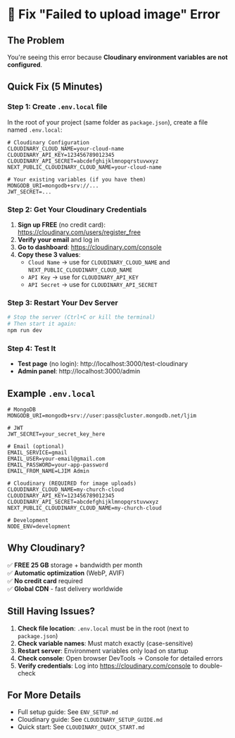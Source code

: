 # 🚨 Fix "Failed to upload image" Error

## The Problem

You're seeing this error because **Cloudinary environment variables are not configured**.

## Quick Fix (5 Minutes)

### Step 1: Create `.env.local` file

In the root of your project (same folder as `package.json`), create a file named `.env.local`:

```env
# Cloudinary Configuration
CLOUDINARY_CLOUD_NAME=your-cloud-name
CLOUDINARY_API_KEY=123456789012345
CLOUDINARY_API_SECRET=abcdefghijklmnopqrstuvwxyz
NEXT_PUBLIC_CLOUDINARY_CLOUD_NAME=your-cloud-name

# Your existing variables (if you have them)
MONGODB_URI=mongodb+srv://...
JWT_SECRET=...
```

### Step 2: Get Your Cloudinary Credentials

1. **Sign up FREE** (no credit card): https://cloudinary.com/users/register_free
2. **Verify your email** and log in
3. **Go to dashboard**: https://cloudinary.com/console
4. **Copy these 3 values**:
   - `Cloud Name` → use for `CLOUDINARY_CLOUD_NAME` and `NEXT_PUBLIC_CLOUDINARY_CLOUD_NAME`
   - `API Key` → use for `CLOUDINARY_API_KEY`
   - `API Secret` → use for `CLOUDINARY_API_SECRET`

### Step 3: Restart Your Dev Server

```bash
# Stop the server (Ctrl+C or kill the terminal)
# Then start it again:
npm run dev
```

### Step 4: Test It

- **Test page** (no login): http://localhost:3000/test-cloudinary
- **Admin panel**: http://localhost:3000/admin

## Example `.env.local`

```env
# MongoDB
MONGODB_URI=mongodb+srv://user:pass@cluster.mongodb.net/ljim

# JWT
JWT_SECRET=your_secret_key_here

# Email (optional)
EMAIL_SERVICE=gmail
EMAIL_USER=your-email@gmail.com
EMAIL_PASSWORD=your-app-password
EMAIL_FROM_NAME=LJIM Admin

# Cloudinary (REQUIRED for image uploads)
CLOUDINARY_CLOUD_NAME=my-church-cloud
CLOUDINARY_API_KEY=123456789012345
CLOUDINARY_API_SECRET=abcdefghijklmnopqrstuvwxyz
NEXT_PUBLIC_CLOUDINARY_CLOUD_NAME=my-church-cloud

# Development
NODE_ENV=development
```

## Why Cloudinary?

✅ **FREE 25 GB** storage + bandwidth per month  
✅ **Automatic optimization** (WebP, AVIF)  
✅ **No credit card** required  
✅ **Global CDN** - fast delivery worldwide

## Still Having Issues?

1. **Check file location**: `.env.local` must be in the root (next to `package.json`)
2. **Check variable names**: Must match exactly (case-sensitive)
3. **Restart server**: Environment variables only load on startup
4. **Check console**: Open browser DevTools → Console for detailed errors
5. **Verify credentials**: Log into https://cloudinary.com/console to double-check

## For More Details

- Full setup guide: See `ENV_SETUP.md`
- Cloudinary guide: See `CLOUDINARY_SETUP_GUIDE.md`
- Quick start: See `CLOUDINARY_QUICK_START.md`


